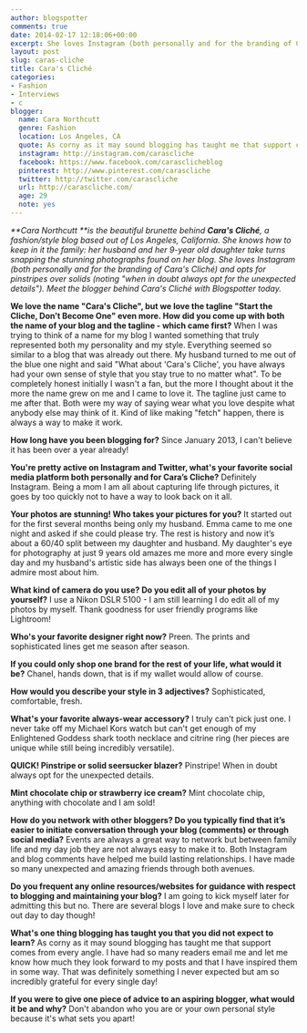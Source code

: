 ```yaml
---
author: blogspotter
comments: true
date: 2014-02-17 12:18:06+00:00
excerpt: She loves Instagram (both personally and for the branding of Cara's Cliché) and opts for pinstripes over solids (noting "when in doubt always opt for the unexpected details").
layout: post
slug: caras-cliche
title: Cara's Cliché
categories:
- Fashion
- Interviews
- c
blogger:
  name: Cara Northcutt
  genre: Fashion
  location: Los Angeles, CA
  quote: As corny as it may sound blogging has taught me that support comes from every angle.
  instagram: http://instagram.com/carascliche
  facebook: https://www.facebook.com/carasclicheblog
  pinterest: http://www.pinterest.com/carascliche
  twitter: http://twitter.com/carascliche
  url: http://carascliche.com/
  age: 29
  note: yes
---
```


_**Cara Northcutt **is the beautiful brunette behind **Cara's Cliché**, a fashion/style blog based out of Los Angeles, California. She knows how to keep in it the family: her husband and her 9-year old daughter take turns snapping the stunning photographs found on her blog. She loves Instagram (both personally and for the branding of Cara's Cliché) and opts for pinstripes over solids (noting "when in doubt always opt for the unexpected details"). Meet the blogger behind Cara's Cliché with Blogspotter today._

**We love the name "Cara's Cliche", but we love the tagline "Start the Cliche, Don’t Become One" even more. How did you come up with both the name of your blog and the tagline - which came first?** When I was trying to think of a name for my blog I wanted something that truly represented both my personality and my style. Everything seemed so similar to a blog that was already out there. My husband turned to me out of the blue one night and said "What about 'Cara's Cliche', you have always had your own sense of style that you stay true to no matter what". To be completely honest initially I wasn't a fan, but the more I thought about it the more the name grew on me and I came to love it. The tagline just came to me after that. Both were my way of saying wear what you love despite what anybody else may think of it. Kind of like making "fetch" happen, there is always a way to make it work.

**How long have you been blogging for?** Since January 2013, I can't believe it has been over a year already!

**You're pretty active on Instagram and Twitter, what's your favorite social media platform both personally and for Cara’s Cliche?** Definitely Instagram. Being a mom I am all about capturing life through pictures, it goes by too quickly not to have a way to look back on it all.

**Your photos are stunning! Who takes your pictures for you?** It started out for the first several months being only my husband. Emma came to me one night and asked if she could please try. The rest is history and now it’s about a 60/40 split between my daughter and husband. My daughter's eye for photography at just 9 years old amazes me more and more every single day and my husband's artistic side has always been one of the things I admire most about him.

**What kind of camera do you use? Do you edit all of your photos by yourself?** I use a Nikon DSLR 5100 - I am still learning I do edit all of my photos by myself. Thank goodness for user friendly programs like Lightroom!

**Who's your favorite designer right now?** Preen. The prints and sophisticated lines get me season after season.

**If you could only shop one brand for the rest of your life, what would it be?** Chanel, hands down, that is if my wallet would allow of course.

**How would you describe your style in 3 adjectives?** Sophisticated, comfortable, fresh.

**What's your favorite always-wear accessory?** I truly can't pick just one. I never take off my Michael Kors watch but can't get enough of my Enlightened Goddess shark tooth necklace and citrine ring (her pieces are unique while still being incredibly versatile).

**QUICK! Pinstripe or solid seersucker blazer?** Pinstripe! When in doubt always opt for the unexpected details.

**Mint chocolate chip or strawberry ice cream?** Mint chocolate chip, anything with chocolate and I am sold!

**How do you network with other bloggers? Do you typically find that it’s easier to initiate conversation through your blog (comments) or through social media?** Events are always a great way to network but between family life and my day job they are not always easy to make it to. Both Instagram and blog comments have helped me build lasting relationships. I have made so many unexpected and amazing friends through both avenues.

**Do you frequent any online resources/websites for guidance with respect to blogging and maintaining your blog?** I am going to kick myself later for admitting this but no. There are several blogs I love and make sure to check out day to day though!

**What's one thing blogging has taught you that you did not expect to learn?** As corny as it may sound blogging has taught me that support comes from every angle. I have had so many readers email me and let me know how much they look forward to my posts and that I have inspired them in some way. That was definitely something I never expected but am so incredibly grateful for every single day!

**If you were to give one piece of advice to an aspiring blogger, what would it be and why?** Don't abandon who you are or your own personal style because it's what sets you apart!

